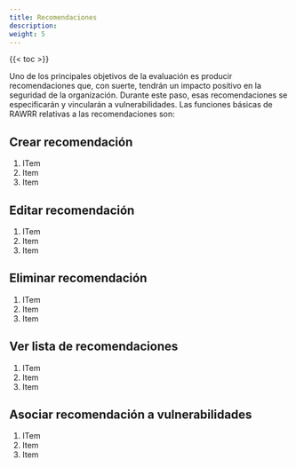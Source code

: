 ```yaml
---
title: Recomendaciones
description:
weight: 5
---
```


{{< toc >}}

Uno de los principales objetivos de la evaluación es producir recomendaciones que, con
suerte, tendrán un impacto positivo en la seguridad de la organización. Durante este
paso, esas recomendaciones se especificarán y vincularán a vulnerabilidades. Las
funciones básicas de RAWRR relativas a las recomendaciones son:

## Crear recomendación

1. ITem
1. Item
1. Item

## Editar recomendación

1. ITem
1. Item
1. Item

## Eliminar recomendación

1. ITem
1. Item
1. Item

## Ver lista de recomendaciones

1. ITem
1. Item
1. Item

## Asociar recomendación a vulnerabilidades

1. ITem
1. Item
1. Item